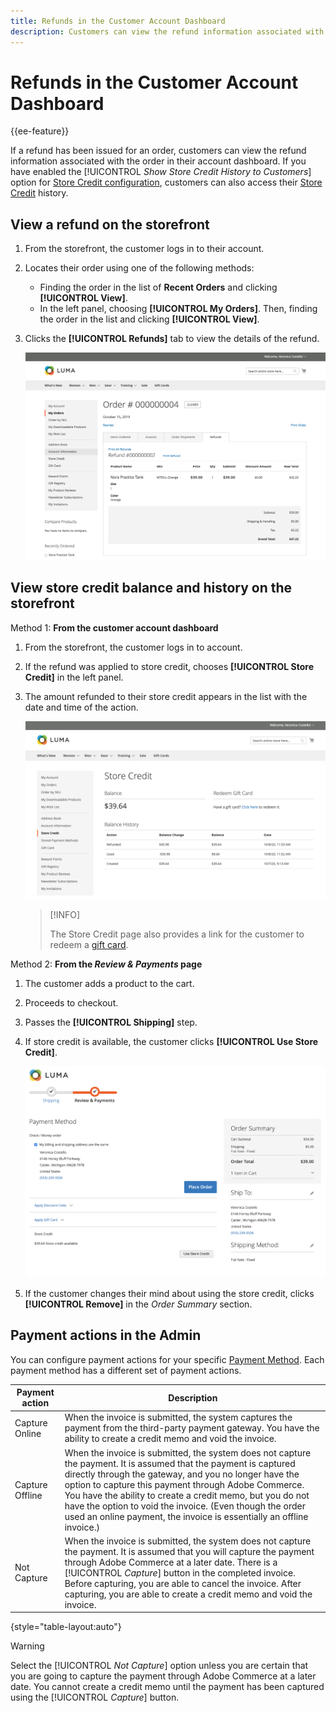 ```yaml
---
title: Refunds in the Customer Account Dashboard
description: Customers can view the refund information associated with the order in their Customer Account Dashboard.
---
```


# Refunds in the Customer Account Dashboard

{{ee-feature}}

If a refund has been issued for an order, customers can view the refund information associated with the order in their account dashboard. If you have enabled the [!UICONTROL _Show Store Credit History to Customers_] option for [Store Credit configuration](../customers/credit-configure.md), customers can also access their [Store Credit](../customers/store-credit.md) history.

## View a refund on the storefront

1. From the storefront, the customer logs in to their account.

1. Locates their order using one of the following methods:

   * Finding the order in the list of **Recent Orders** and clicking **[!UICONTROL View]**.
   * In the left panel, choosing **[!UICONTROL My Orders]**. Then, finding the order in the list and clicking **[!UICONTROL View]**.

1. Clicks the **[!UICONTROL Refunds]** tab to view the details of the refund.

   ![Refund detail on the storefront](assets/customer-account-order-refunds.png)

## View store credit balance and history on the storefront

Method 1: **From the customer account dashboard**

1. From the storefront, the customer logs in to account.

1. If the refund was applied to store credit, chooses **[!UICONTROL Store Credit]** in the left panel.

1. The amount refunded to their store credit appears in the list with the date and time of the action.

   ![Amount refunded to store credit](assets/customer-account-store-credit.png)

   >[!INFO]
   >
   > The Store Credit page also provides a link for the customer to redeem a [gift card](https://docs.magento.com/user-guide/customers/account-dashboard-gift-cards.html).

Method 2: **From the _Review & Payments_ page**

1. The customer adds a product to the cart.

2. Proceeds to checkout.

3. Passes the **[!UICONTROL Shipping]** step.

4. If store credit is available, the customer clicks **[!UICONTROL Use Store Credit]**.

   ![Store Credit from Review & Payments page](assets/customer-account-order-refund-from-checkout.png)

5. If the customer changes their mind about using the store credit, clicks **[!UICONTROL Remove]** in the _Order Summary_ section.

## Payment actions in the Admin

You can configure payment actions for your specific [Payment Method](https://docs.magento.com/user-guide/configuration/sales/payment-methods.html). Each payment method has a different set of payment actions.

|Payment action |Description|
|--- |---|
| Capture Online | When the invoice is submitted, the system captures the payment from the third-party payment gateway. You have the ability to create a credit memo and void the invoice. |
| Capture Offline | When the invoice is submitted, the system does not capture the payment. It is assumed that the payment is captured directly through the gateway, and you no longer have the option to capture this payment through Adobe Commerce. You have the ability to create a credit memo, but you do not have the option to void the invoice. (Even though the order used an online payment, the invoice is essentially an offline invoice.) |
| Not Capture | When the invoice is submitted, the system does not capture the payment. It is assumed that you will capture the payment through Adobe Commerce at a later date. There is a [!UICONTROL _Capture_] button in the completed invoice. Before capturing, you are able to cancel the invoice. After capturing, you are able to create a credit memo and void the invoice. |

{style="table-layout:auto"}

>[!WARNING]
>
> Select the [!UICONTROL _Not Capture_] option unless you are certain that you are going to capture the payment through Adobe Commerce at a later date. You cannot create a credit memo until the payment has been captured using the [!UICONTROL _Capture_] button.
